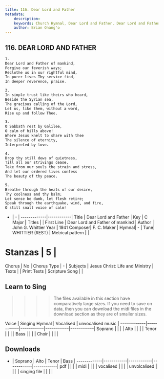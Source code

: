 ```yaml
---
title: 116. Dear Lord and Father
metadata:
    description: 
    keywords: Church Hymnal, Dear Lord and Father, Dear Lord and Father of mankind, 
    author: Brian Onang'o
---
```



## 116. DEAR LORD AND FATHER

```txt
1.
Dear Lord and Father of mankind, 
Forgive our feverish ways; 
Reclothe us in our rightful mind, 
In purer lives Thy service find, 
In deeper reverence, praise. 

2.
In simple trust like theirs who heard, 
Beside the Syrian sea, 
The gracious calling of the Lord, 
Let us, like them, without a word, 
Rise up and follow Thee. 

3.
O Sabbath rest by Galilee, 
O calm of hills above! 
Where Jesus knelt to share with thee 
The silence of eternity, 
Interpreted by love. 

4.
Drop thy still dews of quietness, 
Till all our strivings cease, 
Take from our souls the strain and stress, 
And let our ordered lives confess 
The beauty of thy peace. 

5.
Breathe through the heats of our desire, 
Thy coolness and thy balm; 
Let sense be dumb, let flesh retire; 
Speak through the earthquake, wind, and fire, 
O still small voice of calm!

```

- |   -  |
-------------|------------|
Title | Dear Lord and Father |
Key | C Major |
Titles |  |
First Line | Dear Lord and Father of mankind |
Author | John G. Whittier
Year | 1941
Composer| F. C. Maker |
Hymnal|  - |
Tune| WHITTIER (REST) |
Metrical pattern | |
# Stanzas | 5 |
Chorus | No |
Chorus Type | - |
Subjects | Jesus Christ: Life and Ministry |
Texts |  |
Print Texts | 
Scripture Song |  |
  
## Learn to Sing

>>>> The files available in this section have comparatively large sizes. If you need to save on data, then you can download the midi files in the download section as they are of smaller sizes.

Voice |  Singing Hymnal | Vocalised | unvocalised music |
-------------|------------|------------|------------|------------|
Soprano | | | |
Alto | | | |
Tenor | | | |
Bass | | | |
Choir | | | |

## Downloads

- |  Soprano | Alto | Tenor | Bass |
-------------|------------|------------|------------|------------|
pdf | | | |
midi | | | |
vocalised | | | |
unvolcalised | | | |
singing file | | | |
  